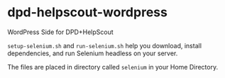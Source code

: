 # dpd-helpscout-wordpress
WordPress Side for DPD+HelpScout

`setup-selenium.sh` and `run-selenium.sh` help you download, install dependencies, and run Selenium headless on your server.

The files are placed in directory called `selenium` in your Home Directory.